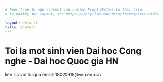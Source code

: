 ```yaml
---
# Feel free to add content and custom Front Matter to this file.
# To modify the layout, see https://jekyllrb.com/docs/themes/#overriding-theme-defaults

layout: default
title: Contact
---
```

<h1> Toi la mot sinh vien Dai hoc Cong nghe - Dai hoc Quoc gia HN </h1>
<p> lien lac voi toi qua email: 18020918@vnu.edu.vn </p> 